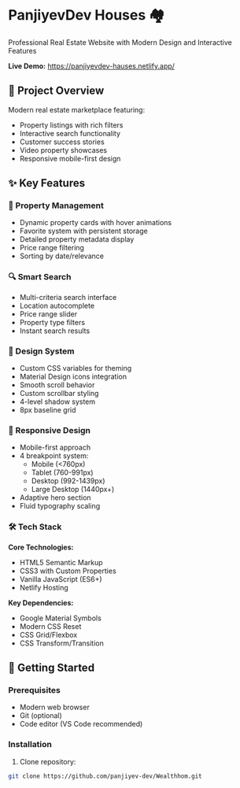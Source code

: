 # PanjiyevDev Houses 🏘️

Professional Real Estate Website with Modern Design and Interactive Features

**Live Demo:** https://panjiyevdev-hauses.netlify.app/

## 🌟 Project Overview

Modern real estate marketplace featuring:
- Property listings with rich filters
- Interactive search functionality
- Customer success stories
- Video property showcases
- Responsive mobile-first design

## ✨ Key Features

### 🏡 Property Management
- Dynamic property cards with hover animations
- Favorite system with persistent storage
- Detailed property metadata display
- Price range filtering
- Sorting by date/relevance

### 🔍 Smart Search
- Multi-criteria search interface
- Location autocomplete
- Price range slider
- Property type filters
- Instant search results

### 🎨 Design System
- Custom CSS variables for theming
- Material Design icons integration
- Smooth scroll behavior
- Custom scrollbar styling
- 4-level shadow system
- 8px baseline grid

### 📱 Responsive Design
- Mobile-first approach
- 4 breakpoint system:
  - Mobile (<760px)
  - Tablet (760-991px)
  - Desktop (992-1439px)
  - Large Desktop (1440px+)
- Adaptive hero section
- Fluid typography scaling

### 🛠️ Tech Stack

**Core Technologies:**
- HTML5 Semantic Markup
- CSS3 with Custom Properties
- Vanilla JavaScript (ES6+)
- Netlify Hosting

**Key Dependencies:**
- Google Material Symbols
- Modern CSS Reset
- CSS Grid/Flexbox
- CSS Transform/Transition

## 🚀 Getting Started

### Prerequisites
- Modern web browser
- Git (optional)
- Code editor (VS Code recommended)

### Installation
1. Clone repository:
```bash
git clone https://github.com/panjiyev-dev/Wealthhom.git
